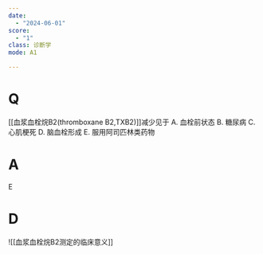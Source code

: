 ```yaml
---
date:
  - "2024-06-01"
score:
  - "1"
class: 诊断学
mode: A1

---
```

# Q
[[血浆血栓烷B2(thromboxane B2,TXB2)]]减少见于
A. 血栓前状态 
B. 糖尿病 
C.心肌梗死
D. 脑血栓形成 
E. 服用阿司匹林类药物

# A

E


# D
![[血浆血栓烷B2测定的临床意义]]